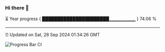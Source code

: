 ### Hi there 👋

⏳ Year progress { ██████████████████████▁▁▁▁▁▁▁▁ } 74.06 %

---

⏰ Updated on Sat, 28 Sep 2024 01:34:26 GMT

![Progress Bar CI](https://github.com/liununu/liununu/workflows/Progress%20Bar%20CI/badge.svg)
